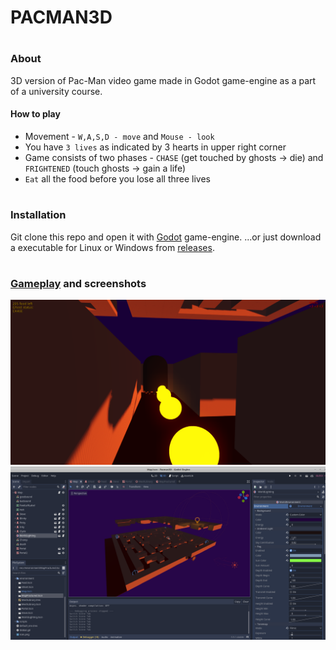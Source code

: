 # PACMAN3D
#
### About
3D version of Pac-Man video game made in Godot game-engine as a part of a university course.

#### How to play
- Movement - `W,A,S,D - move` and `Mouse - look`
- You have `3 lives` as indicated by 3 hearts in upper right corner
- Game consists of two phases - `CHASE` (get touched by ghosts -> die) and `FRIGHTENED` (touch ghosts -> gain a life)
- `Eat` all the food before you lose all three lives

#
### Installation
Git clone this repo and open it with [Godot](:https://godotengine.org/) game-engine.
...or just download a executable for Linux or Windows from [releases](https://github.com/thelcrysis/pacman3d/releases/tag/v0.1.2-alpha).
#
### [Gameplay](https://youtu.be/X69-Z1ujjNk) and screenshots
![Screenshot](screen_b.png "ScreenshotB")
![Screenshot](screen_a.png "ScreenshotA")


